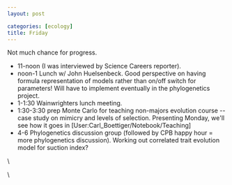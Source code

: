 ```yaml
---
layout: post

categories: [ecology]
title: Friday
---
```







 








Not much chance for progress.

-   11-noon (I was interviewed by Science Careers reporter).
-   noon-1 Lunch w/ John Huelsenbeck. Good perspective on having formula
    representation of models rather than on/off switch for parameters!
    Will have to implement eventually in the phylogenetics project.
-   1-1:30 Wainwrighters lunch meeting.
-   1:30-3:30 prep Monte Carlo for teaching non-majors evolution course
    -- case study on mimicry and levels of selection. Presenting Monday,
    we'll see how it goes in [User:Carl\_Boettiger/Notebook/Teaching]
-   4-6 Phylogenetics discussion group (followed by CPB happy hour =
    more phylogenetics discussion). Working out correlated trait
    evolution model for suction index?

\

\

